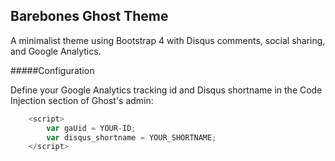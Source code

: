 Barebones Ghost Theme
---

A minimalist theme using Bootstrap 4 with Disqus comments, social sharing, and Google Analytics.  

#####Configuration  

Define your Google Analytics tracking id and Disqus shortname in the Code Injection section of Ghost's admin:  
````javascript
    <script>
        var gaUid = YOUR-ID;
        var disqus_shortname = YOUR_SHORTNAME;
    </script>
````  
